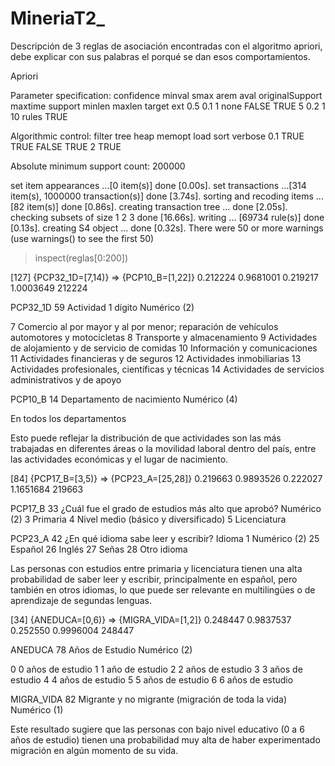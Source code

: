 # MineriaT2_
Descripción de 3 reglas de asociación encontradas con el algoritmo apriori, debe explicar con sus palabras el porqué se dan esos comportamientos. 




Apriori

Parameter specification:
 confidence minval smax arem  aval originalSupport maxtime support minlen maxlen target  ext
        0.5    0.1    1 none FALSE            TRUE       5     0.2      1     10  rules TRUE

Algorithmic control:
 filter tree heap memopt load sort verbose
    0.1 TRUE TRUE  FALSE TRUE    2    TRUE

Absolute minimum support count: 200000 

set item appearances ...[0 item(s)] done [0.00s].
set transactions ...[314 item(s), 1000000 transaction(s)] done [3.74s].
sorting and recoding items ... [82 item(s)] done [0.86s].
creating transaction tree ... done [2.05s].
checking subsets of size 1 2 3 done [16.66s].
writing ... [69734 rule(s)] done [0.13s].
creating S4 object  ... done [0.32s].
There were 50 or more warnings (use warnings() to see the first 50)
> inspect(reglas[0:200])



[127] {PCP32_1D=[7,14)}                        => {PCP10_B=[1,22]}                         0.212224  0.9681001 0.219217 1.0003649  212224

PCP32_1D	59	Actividad 1 dígito	Numérico (2)

7	Comercio al por mayor y al por menor; reparación de vehículos automotores y motocicletas
8	Transporte y almacenamiento
9	Actividades de alojamiento y de servicio de comidas
10	Información y comunicaciones
11	Actividades financieras y de seguros
12	Actividades inmobiliarias
13	Actividades profesionales, científicas y técnicas
14	Actividades de servicios administrativos y de apoyo

PCP10_B	14	Departamento de nacimiento	Numérico (4)

En todos los departamentos


Esto puede reflejar la distribución de que actividades son las más trabajadas en diferentes áreas o la movilidad laboral dentro del país, entre las actividades económicas y el lugar de nacimiento.



[84]  {PCP17_B=[3,5)}                          => {PCP23_A=[25,28]}                        0.219663  0.9893526 0.222027 1.1651684  219663

PCP17_B	33	¿Cuál fue el grado de estudios más alto que aprobó?	Numérico (2)
3	Primaria
4	Nivel medio (básico y diversificado)
5	Licenciatura

PCP23_A	42	¿En qué idioma sabe leer y escribir? Idioma 1	Numérico (2)
25	Español
26	Inglés
27	Señas
28	Otro idioma

Las personas con estudios entre primaria y licenciatura tienen una alta probabilidad de saber leer y escribir, principalmente en español, pero también en otros idiomas, lo que puede ser relevante en  multilingües o de aprendizaje de segundas lenguas.


[34]  {ANEDUCA=[0,6)}    => {MIGRA_VIDA=[1,2]}        0.248447 0.9837537  0.252550 0.9996004 248447

ANEDUCA	78	Años de Estudio	Numérico (2)

0	0 años de estudio
1	1 año de estudio
2	2 años de estudio
3	3 años de estudio
4	4 años de estudio
5	5 años de estudio
6	6 años de estudio

MIGRA_VIDA	82	Migrante y no migrante (migración de toda la vida)	Numérico (1)

Este resultado sugiere que las personas con bajo nivel educativo (0 a 6 años de estudio) tienen una probabilidad muy alta de haber experimentado migración en algún momento de su vida.



